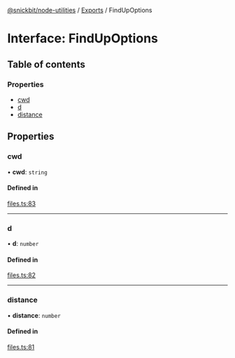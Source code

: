 [@snickbit/node-utilities](../README.md) / [Exports](../modules.md) / FindUpOptions

# Interface: FindUpOptions

## Table of contents

### Properties

- [cwd](FindUpOptions.md#cwd)
- [d](FindUpOptions.md#d)
- [distance](FindUpOptions.md#distance)

## Properties

### cwd

• **cwd**: `string`

#### Defined in

[files.ts:83](https://github.com/snickbit/snickbit.js/blob/166d3ad/packages/node-utilities/src/files.ts#L83)

___

### d

• **d**: `number`

#### Defined in

[files.ts:82](https://github.com/snickbit/snickbit.js/blob/166d3ad/packages/node-utilities/src/files.ts#L82)

___

### distance

• **distance**: `number`

#### Defined in

[files.ts:81](https://github.com/snickbit/snickbit.js/blob/166d3ad/packages/node-utilities/src/files.ts#L81)
